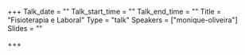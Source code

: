 +++
Talk_date = ""
Talk_start_time = ""
Talk_end_time = ""
Title = "Fisioterapia e Laboral"
Type = "talk"
Speakers = ["monique-oliveira"]
Slides = ""

+++
